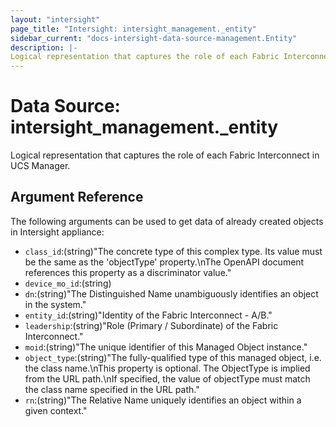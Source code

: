 ```yaml
---
layout: "intersight"
page_title: "Intersight: intersight_management._entity"
sidebar_current: "docs-intersight-data-source-management.Entity"
description: |-
Logical representation that captures the role of each Fabric Interconnect in UCS Manager.
---
```


# Data Source: intersight_management._entity
Logical representation that captures the role of each Fabric Interconnect in UCS Manager.
## Argument Reference
The following arguments can be used to get data of already created objects in Intersight appliance:
* `class_id`:(string)"The concrete type of this complex type. Its value must be the same as the 'objectType' property.\nThe OpenAPI document references this property as a discriminator value."
* `device_mo_id`:(string)
* `dn`:(string)"The Distinguished Name unambiguously identifies an object in the system."
* `entity_id`:(string)"Identity of the Fabric Interconnect - A/B."
* `leadership`:(string)"Role (Primary / Subordinate) of the Fabric Interconnect."
* `moid`:(string)"The unique identifier of this Managed Object instance."
* `object_type`:(string)"The fully-qualified type of this managed object, i.e. the class name.\nThis property is optional. The ObjectType is implied from the URL path.\nIf specified, the value of objectType must match the class name specified in the URL path."
* `rn`:(string)"The Relative Name uniquely identifies an object within a given context."

